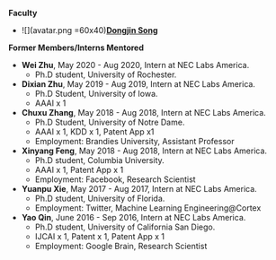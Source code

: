 
**Faculty**
* ![](avatar.png =60x40)[**Dongjin Song**](https://songdj.github.io/)


**Former Members/Interns Mentored**

* **Wei Zhu**, May 2020 - Aug 2020, Intern at NEC Labs America.
  * Ph.D student, University of Rochester.
* **Dixian Zhu**, May 2019 - Aug 2019, Intern at NEC Labs America.
  * Ph.D Student, University of Iowa.
  * AAAI x 1
* **Chuxu Zhang**, May 2018 - Aug 2018, Intern at NEC Labs America.
  * Ph.D Student, University of Notre Dame.
  * AAAI x 1, KDD x 1, Patent App x1
  * Employment: Brandies University, Assistant Professor
* **Xinyang Feng**, May 2018 - Aug 2018, Intern at NEC Labs America.
  * Ph.D student, Columbia University.
  * AAAI x 1, Patent App x 1
  * Employment: Facebook, Research Scientist
* **Yuanpu Xie**, May 2017 - Aug 2017, Intern at NEC Labs America.
  * Ph.D student, University of Florida.
  * Employment: Twitter, Machine Learning Engineering@Cortex
* **Yao Qin**, June 2016 - Sep 2016, Intern at NEC Labs America.
  * Ph.D student, University of California San Diego.
  * IJCAI x 1, Patent x 1, Patent App x 1
  * Employment: Google Brain, Research Scientist

